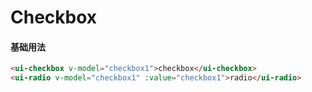 # Checkbox

#### 基础用法


<checkbox-checkbox></checkbox-checkbox>

```html
<ui-checkbox v-model="checkbox1">checkbox</ui-checkbox>
<ui-radio v-model="checkbox1" :value="checkbox1">radio</ui-radio>
```

